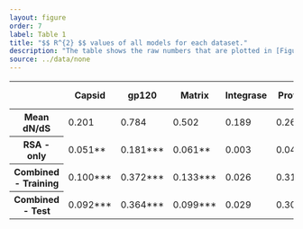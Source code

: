 ```yaml
---
layout: figure
order: 7
label: Table 1
title: "$$ R^{2} $$ values of all models for each dataset."
description: "The table shows the raw numbers that are plotted in [Figure 6](#figure-6). Models with * have 0.01 < p < 0.05, those with ** have 0.001 < p < 0.01, and those with *** have p < 0.001."
source: ../data/none
---
```

<table class="table table-bordered">
<thead>
    <tr>
    <th></th>
    <th>Capsid</th>
    <th>gp120</th>
    <th>Matrix</th>
    <th>Integrase</th>
    <th>Protease</th>
    <th>Reverse Transcriptase</th>
    </tr>
</thead>
<tbody>
    <tr>
    <th>Mean dN/dS</th>
    <td>0.201</td>
    <td>0.784</td>
    <td>0.502</td>
    <td>0.189</td>
    <td>0.262</td>
    <td>0.251</td>
    </tr>
    <tr>
    <th>RSA - only</th>
    <td>0.051**</td>
    <td>0.181***</td>
    <td>0.061**</td>
    <td>0.003</td>
    <td>0.047*</td>
    <td>0.044***</td>
    </tr>
    <tr>
    <th>Combined - Training</th>
    <td>0.100***</td>
    <td>0.372***</td>
    <td>0.133***</td>
    <td>0.026</td>
    <td>0.310***</td>
    <td>0.060***</td>
    </tr>
    <tr>
    <th>Combined - Test</th>
    <td>0.092***</td>
    <td>0.364***</td>
    <td>0.099***</td>
    <td>0.029</td>
    <td>0.307***</td>
    <td>0.057***</td>
    </tr>
</tbody>
</table>